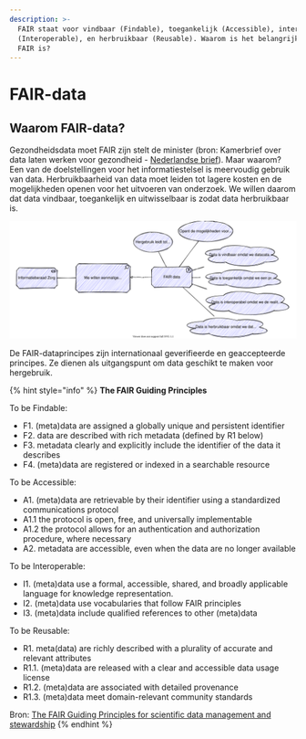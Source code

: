 ```yaml
---
description: >-
  FAIR staat voor vindbaar (Findable), toegankelijk (Accessible), interoperabel
  (Interoperable), en herbruikbaar (Reusable). Waarom is het belangrijk dat data
  FAIR is?
---
```


# FAIR-data

## Waarom FAIR-data?

Gezondheidsdata moet FAIR zijn stelt de minister \(bron: Kamerbrief over data laten werken voor gezondheid - [Nederlandse brief](https://www.rijksoverheid.nl/ministeries/ministerie-van-volksgezondheid-welzijn-en-sport/documenten/brieven/2018/11/15/data-laten-werken-voor-gezondheid)\). Maar waarom? Een van de doelstellingen voor het informatiestelsel is meervoudig gebruik van data. Herbruikbaarheid van data moet leiden tot lagere kosten en de mogelijkheden openen voor het uitvoeren van onderzoek. We willen daarom dat data vindbaar, toegankelijk en uitwisselbaar is zodat data herbruikbaar is.

![Motivatie voor FAIR-data](../.gitbook/assets/motivation/fairdata.svg)

De FAIR-dataprincipes zijn internationaal geverifieerde en geaccepteerde principes. Ze dienen als uitgangspunt om data geschikt te maken voor hergebruik.

{% hint style="info" %}
**The FAIR Guiding Principles**

To be Findable:

* F1. \(meta\)data are assigned a globally unique and persistent identifier
* F2. data are described with rich metadata \(defined by R1 below\)
* F3. metadata clearly and explicitly include the identifier of the data it describes
* F4. \(meta\)data are registered or indexed in a searchable resource

To be Accessible:

* A1. \(meta\)data are retrievable by their identifier using a standardized communications protocol
* A1.1 the protocol is open, free, and universally implementable
* A1.2 the protocol allows for an authentication and authorization procedure, where necessary
* A2. metadata are accessible, even when the data are no longer available

To be Interoperable:

* I1. \(meta\)data use a formal, accessible, shared, and broadly applicable language for knowledge representation.
* I2. \(meta\)data use vocabularies that follow FAIR principles
* I3. \(meta\)data include qualified references to other \(meta\)data

To be Reusable:

* R1. meta\(data\) are richly described with a plurality of accurate and relevant attributes
* R1.1. \(meta\)data are released with a clear and accessible data usage license
* R1.2. \(meta\)data are associated with detailed provenance
* R1.3. \(meta\)data meet domain-relevant community standards

Bron: [The FAIR Guiding Principles for scientific data management and stewardship](https://openaccess.leidenuniv.nl/bitstream/handle/1887/46904/ScientificData3%282016%29160018.pdf?sequence=1)
{% endhint %}
